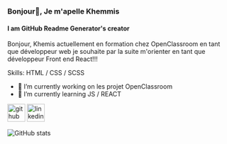 ### Bonjour👋, Je m'apelle Khemmis
#### I am GitHub Readme Generator's creator
Bonjour, Khemis actuellement en formation chez OpenClassroom en tant que développeur web je souhaite par la suite m'orienter en tant que développeur Front end React!!!

Skills:  HTML / CSS / SCSS

- 🔭 I’m currently working on les projet OpenClassroom 
- 🌱 I’m currently learning JS / REACT 


[<img src='https://cdn.jsdelivr.net/npm/simple-icons@3.0.1/icons/github.svg' alt='github' height='40'>](https://github.com/khemisL)  [<img src='https://cdn.jsdelivr.net/npm/simple-icons@3.0.1/icons/linkedin.svg' alt='linkedin' height='40'>](https://www.linkedin.com/in/khemis-louison/)  

![GitHub stats](https://github-readme-stats.vercel.app/api?username=khemisL&show_icons=true)  


<!--
**KhemisL/KhemisL** is a ✨ _special_ ✨ repository because its `README.md` (this file) appears on your GitHub profile.

Here are some ideas to get you started:

- 🔭 I’m currently working on ...
- 🌱 I’m currently learning ...
- 👯 I’m looking to collaborate on ...
- 🤔 I’m looking for help with ...
- 💬 Ask me about ...
- 📫 How to reach me: ...
- 😄 Pronouns: ...
- ⚡ Fun fact: ...
-->

